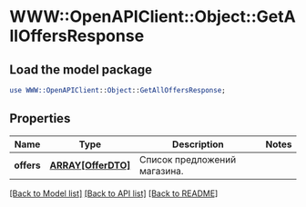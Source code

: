 # WWW::OpenAPIClient::Object::GetAllOffersResponse

## Load the model package
```perl
use WWW::OpenAPIClient::Object::GetAllOffersResponse;
```

## Properties
Name | Type | Description | Notes
------------ | ------------- | ------------- | -------------
**offers** | [**ARRAY[OfferDTO]**](OfferDTO.md) | Список предложений магазина. | 

[[Back to Model list]](../README.md#documentation-for-models) [[Back to API list]](../README.md#documentation-for-api-endpoints) [[Back to README]](../README.md)


